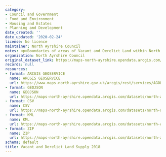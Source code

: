 ```yaml
---
category:
- Council and Government
- Food and Environment
- Housing and Estates
- Planning and Development
date_created: ''
date_updated: '2020-02-24'
license: No licence
maintainer: North Ayrshire Council
notes: <p>Boundaries of areas of Vacant and Derelict Land within North Ayrshire.</p>
organization: North Ayrshire Council
original_dataset_link: https://maps-north-ayrshire.opendata.arcgis.com/maps/north-ayrshire::vacant-and-derelict-land-supply-2018
records: null
resources:
- format: ARCGIS GEOSERVICE
  name: ARCGIS GEOSERVICE
  url: https://www.maps.north-ayrshire.gov.uk/arcgis/rest/services/AGOL/Open_Data_Portal2/FeatureServer/59
- format: GEOJSON
  name: GEOJSON
  url: https://maps-north-ayrshire.opendata.arcgis.com/datasets/north-ayrshire::vacant-and-derelict-land-supply-2018.geojson?outSR=%7B%22latestWkid%22%3A27700%2C%22wkid%22%3A27700%7D
- format: CSV
  name: CSV
  url: https://maps-north-ayrshire.opendata.arcgis.com/datasets/north-ayrshire::vacant-and-derelict-land-supply-2018.csv?outSR=%7B%22latestWkid%22%3A27700%2C%22wkid%22%3A27700%7D
- format: KML
  name: KML
  url: https://maps-north-ayrshire.opendata.arcgis.com/datasets/north-ayrshire::vacant-and-derelict-land-supply-2018.kml?outSR=%7B%22latestWkid%22%3A27700%2C%22wkid%22%3A27700%7D
- format: ZIP
  name: ZIP
  url: https://maps-north-ayrshire.opendata.arcgis.com/datasets/north-ayrshire::vacant-and-derelict-land-supply-2018.zip?outSR=%7B%22latestWkid%22%3A27700%2C%22wkid%22%3A27700%7D
schema: default
title: Vacant and Derelict Land Supply 2018
---
```

